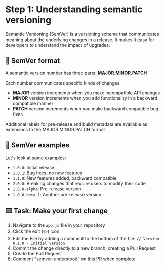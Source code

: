 # Step 1: Understanding semantic versioning

Semantic Versioning (SemVer) is a versioning scheme that communicates meaning about the underlying changes in a release. It makes it easy for developers to understand the impact of upgrades.

## 📝 SemVer format

A semantic version number has three parts: **MAJOR.MINOR.PATCH**

Each number communicates specific kinds of changes:

- **MAJOR** version increments when you make incompatible API changes
- **MINOR** version increments when you add functionality in a backward compatible manner
- **PATCH** version increments when you make backward compatible bug fixes

Additional labels for pre-release and build metadata are available as extensions to the MAJOR.MINOR.PATCH format.

## 📝 SemVer examples

Let's look at some examples:

- `1.0.0`: Initial release
- `1.0.1`: Bug fixes, no new features
- `1.1.0`: New features added, backward compatible
- `2.0.0`: Breaking changes that require users to modify their code
- `1.0.0-alpha`: Pre-release version
- `1.0.0-beta.1`: Another pre-release version

## :keyboard: Task: Make your first change

1. Navigate to the `app.js` file in your repository
2. Click the edit (:pencil2:) icon
3. Edit the File by adding a comment to the bottom of the file: `// Version 0.1.0 - Initial version`
4. Commit the change directly to a new branch, creating a Pull Request
5. Create the Pull Request
6. Comment "semver-understood" on this PR when complete
